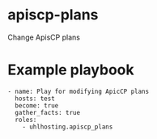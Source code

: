 # apiscp-plans
Change ApisCP plans

# Example playbook

```
- name: Play for modifying ApicCP plans
  hosts: test
  become: true
  gather_facts: true
  roles:
    - uhlhosting.apiscp_plans
```
